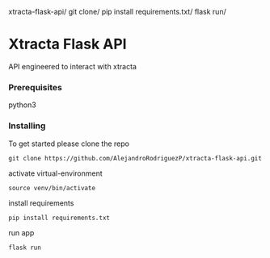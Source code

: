 xtracta-flask-api/
git clone/
pip install requirements.txt/
flask run/

# Xtracta Flask API

API engineered to interact with xtracta

### Prerequisites

python3

### Installing

To get started please clone the repo

```
git clone https://github.com/AlejandroRodriguezP/xtracta-flask-api.git
```

activate virtual-environment

```
source venv/bin/activate
```

install requirements

```
pip install requirements.txt
```

run app

```
flask run
```
